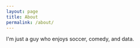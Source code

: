 ```yaml
---
layout: page
title: About
permalink: /about/
---
```


I'm just a guy who enjoys soccer, comedy, and data.
